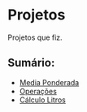 # Projetos

Projetos que fiz.

## Sumário:

- [Media Ponderada](./MediaPonderada/README.md)
- [Operações](./Operacoes/README.md)
- [Cálculo Litros](./CalculoLitros/README.md)